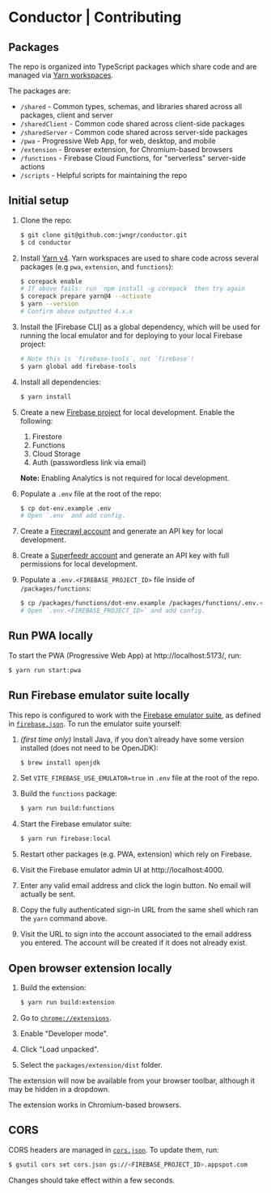 # Conductor | Contributing

## Packages

The repo is organized into TypeScript packages which share code and are managed via
[Yarn workspaces](https://classic.yarnpkg.com/lang/en/docs/workspaces/).

The packages are:

- `/shared` - Common types, schemas, and libraries shared across all packages, client and server
- `/sharedClient` - Common code shared across client-side packages
- `/sharedServer` - Common code shared across server-side packages
- `/pwa` - Progressive Web App, for web, desktop, and mobile
- `/extension` - Browser extension, for Chromium-based browsers
- `/functions` - Firebase Cloud Functions, for "serverless" server-side actions
- `/scripts` - Helpful scripts for maintaining the repo

## Initial setup

1.  Clone the repo:

    ```bash
    $ git clone git@github.com:jwngr/conductor.git
    $ cd conductor
    ```

1.  Install [Yarn v4](https://yarnpkg.com/getting-started/install). Yarn workspaces are used to
    share code across several packages (e.g `pwa`, `extension`, and `functions`):

    ```bash
    $ corepack enable
    # If above fails: run `npm install -g corepack` then try again
    $ corepack prepare yarn@4 --activate
    $ yarn --version
    # Confirm above outputted 4.x.x
    ```

1.  Install the [Firebase CLI] as a global dependency, which will be used for running the local
    emulator and for deploying to your local Firebase project:

    ```bash
    # Note this is `firebase-tools`, not `firebase`!
    $ yarn global add firebase-tools
    ```

1.  Install all dependencies:

    ```bash
    $ yarn install
    ```

1.  Create a new [Firebase project](https://firebase.google.com/) for local development. Enable the
    following:

    1.  Firestore
    1.  Functions
    1.  Cloud Storage
    1.  Auth (passwordless link via email)

    **Note:** Enabling Analytics is not required for local development.

1.  Populate a `.env` file at the root of the repo:

    ```bash
    $ cp dot-env.example .env
    # Open `.env` and add config.
    ```

1.  Create a [Firecrawl account](https://www.firecrawl.dev/) and generate an API key for
    local development.

1.  Create a [Superfeedr account](https://superfeedr.com/) and generate an API key with
    full permissions for local development.

1.  Populate a `.env.<FIREBASE_PROJECT_ID>` file inside of `/packages/functions`:

    ```bash
    $ cp /packages/functions/dot-env.example /packages/functions/.env.<FIREBASE_PROJECT_ID>
    # Open `.env.<FIREBASE_PROJECT_ID>` and add config.
    ```

## Run PWA locally

To start the PWA (Progressive Web App) at http://localhost:5173/, run:

```bash
$ yarn run start:pwa
```

## Run Firebase emulator suite locally

This repo is configured to work with the
[Firebase emulator suite](https://firebase.google.com/docs/emulator-suite), as defined in
[`firebase.json`](/firebase.json). To run the emulator suite yourself:

1. _(first time only)_ Install Java, if you don't already have some version installed (does not need
   to be OpenJDK):

   ```bash
   $ brew install openjdk
   ```

1. Set `VITE_FIREBASE_USE_EMULATOR=true` in `.env` file at the root of the repo.

1. Build the `functions` package:

   ```bash
   $ yarn run build:functions
   ```

1. Start the Firebase emulator suite:

   ```bash
   $ yarn run firebase:local
   ```

1. Restart other packages (e.g. PWA, extension) which rely on Firebase.

1. Visit the Firebase emulator admin UI at http://localhost:4000.

1. Enter any valid email address and click the login button. No email will actually be sent.

1. Copy the fully authenticated sign-in URL from the same shell which ran the `yarn` command above.

1. Visit the URL to sign into the account associated to the email address you entered. The account
   will be created if it does not already exist.

## Open browser extension locally

1. Build the extension:

   ```bash
   $ yarn run build:extension
   ```

1. Go to [`chrome://extensions`](chrome://extensions).

1. Enable "Developer mode".

1. Click "Load unpacked".

1. Select the `packages/extension/dist` folder.

The extension will now be available from your browser toolbar, although it may be hidden in a
dropdown.

The extension works in Chromium-based browsers.

## CORS

CORS headers are managed in [`cors.json`](/cors.json). To update them, run:

```bash
$ gsutil cors set cors.json gs://<FIREBASE_PROJECT_ID>.appspot.com
```

Changes should take effect within a few seconds.
